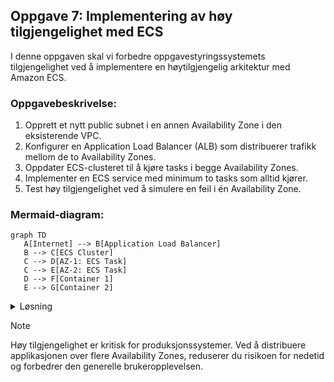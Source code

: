 ## Oppgave 7: Implementering av høy tilgjengelighet med ECS

I denne oppgaven skal vi forbedre oppgavestyringssystemets tilgjengelighet ved å implementere en høytilgjengelig arkitektur med Amazon ECS.

### Oppgavebeskrivelse:

1. Opprett et nytt public subnet i en annen Availability Zone i den eksisterende VPC.
2. Konfigurer en Application Load Balancer (ALB) som distribuerer trafikk mellom de to Availability Zones.
3. Oppdater ECS-clusteret til å kjøre tasks i begge Availability Zones.
4. Implementer en ECS service med minimum to tasks som alltid kjører.
5. Test høy tilgjengelighet ved å simulere en feil i én Availability Zone.

### Mermaid-diagram:

```mermaid
graph TD
   A[Internet] --> B[Application Load Balancer]
   B --> C[ECS Cluster]
   C --> D[AZ-1: ECS Task]
   C --> E[AZ-2: ECS Task]
   D --> F[Container 1]
   E --> G[Container 2]
```

<details>
<summary>Løsning</summary>

1. Opprett et nytt public subnet:
   - Gå til VPC Dashboard i AWS Console
   - Velg eksisterende VPC
   - Klikk "Subnets" og deretter "Create subnet"
   - Velg en annen Availability Zone enn det eksisterende subnet
   - Konfigurer route table med rute til Internet Gateway

2. Konfigurer Application Load Balancer:
   - Gå til EC2 Dashboard
   - Klikk "Load Balancers" i venstre meny
   - Klikk "Create Load Balancer"
   - Velg "Application Load Balancer"
   - Velg begge public subnets
   - Opprett en ny security group som tillater innkommende trafikk på port 80
   - Konfigurer en target group for ECS-tjenesten

3. Oppdater ECS-clusteret:
   - Gå til ECS Dashboard
   - Velg clusteret
   - Klikk "Update Cluster"
   - Legg til det nye public subnet i konfigurasjonen

4. Implementer ECS service:
   - I ECS-clusteret, klikk "Create"
   - Velg "EC2 launch type"
   - Velg task definition for oppgavestyringssystemet
   - Sett "Number of tasks" til 2
   - Velg begge public subnets
   - Velg Application Load Balancer som lastbalanserer
   - Klikk "Create"

5. Test høy tilgjengelighet:
   - Gå til EC2 Dashboard
   - Velg en av EC2-instansene som kjører ECS-tasks
   - Klikk "Instance state" og velg "Stop instance"
   - Overvåk ECS-clusteret og se at en ny task automatisk startes i den andre Availability Zone
   - Verifiser at applikasjonen fortsatt er tilgjengelig via ALB-ens DNS-navn

Ved å implementere høy tilgjengelighet, sikrer du at oppgavestyringssystemet forblir operativt selv om én Availability Zone skulle feile. Dette øker systemets robusthet og pålitelighet betydelig.

</details>

> [!NOTE]
> Høy tilgjengelighet er kritisk for produksjonssystemer. Ved å distribuere applikasjonen over flere Availability Zones, reduserer du risikoen for nedetid og forbedrer den generelle brukeropplevelsen.